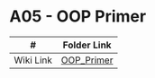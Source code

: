# A05 - OOP Primer
|   #   | Folder Link |
| :---: | ----------- |
|Wiki Link|[OOP_Primer](https://github.com/bsmith578/2143-OOP-Smith/wiki)|

